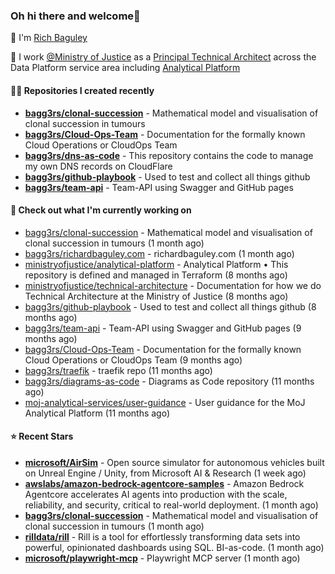 ### Oh hi there and welcome👋

👐 I'm [Rich Baguley](https://richardbaguley.com/about)

🏢 I work [@Ministry of Justice](https://github.com/ministryofjustice) as a [Principal Technical Architect](https://ddat-capability-framework.service.gov.uk/role/technical-architect#principal-technical-architect) across the Data Platform service area including [Analytical Platform](https://user-guidance.analytical-platform.service.justice.gov.uk/)

#### 👨‍💻 Repositories I created recently
- **[bagg3rs/clonal-succession](https://github.com/bagg3rs/clonal-succession)** - Mathematical model and visualisation of clonal succession in tumours
- **[bagg3rs/Cloud-Ops-Team](https://github.com/bagg3rs/Cloud-Ops-Team)** - Documentation for the formally known Cloud Operations or CloudOps Team
- **[bagg3rs/dns-as-code](https://github.com/bagg3rs/dns-as-code)** - This repository contains the code to manage my own DNS records on CloudFlare
- **[bagg3rs/github-playbook](https://github.com/bagg3rs/github-playbook)** - Used to test and collect all things github
- **[bagg3rs/team-api](https://github.com/bagg3rs/team-api)** - Team-API using Swagger and GitHub pages

#### 👷 Check out what I'm currently working on

- [bagg3rs/clonal-succession](https://github.com/bagg3rs/clonal-succession) - Mathematical model and visualisation of clonal succession in tumours (1 month ago)
- [bagg3rs/richardbaguley.com](https://github.com/bagg3rs/richardbaguley.com) - richardbaguley.com (1 month ago)
- [ministryofjustice/analytical-platform](https://github.com/ministryofjustice/analytical-platform) - Analytical Platform • This repository is defined and managed in Terraform (8 months ago)
- [ministryofjustice/technical-architecture](https://github.com/ministryofjustice/technical-architecture) - Documentation for how we do Technical Architecture at the Ministry of Justice (8 months ago)
- [bagg3rs/github-playbook](https://github.com/bagg3rs/github-playbook) - Used to test and collect all things github (8 months ago)
- [bagg3rs/team-api](https://github.com/bagg3rs/team-api) - Team-API using Swagger and GitHub pages (9 months ago)
- [bagg3rs/Cloud-Ops-Team](https://github.com/bagg3rs/Cloud-Ops-Team) - Documentation for the formally known Cloud Operations or CloudOps Team (9 months ago)
- [bagg3rs/traefik](https://github.com/bagg3rs/traefik) - traefik repo (11 months ago)
- [bagg3rs/diagrams-as-code](https://github.com/bagg3rs/diagrams-as-code) - Diagrams as Code repository (11 months ago)
- [moj-analytical-services/user-guidance](https://github.com/moj-analytical-services/user-guidance) - User guidance for the MoJ Analytical Platform (11 months ago)

#### ⭐ Recent Stars


- **[microsoft/AirSim](https://github.com/microsoft/AirSim)** - Open source simulator for autonomous vehicles built on Unreal Engine / Unity, from Microsoft AI &amp; Research (1 week ago)
- **[awslabs/amazon-bedrock-agentcore-samples](https://github.com/awslabs/amazon-bedrock-agentcore-samples)** - Amazon Bedrock Agentcore accelerates AI agents into production with the scale, reliability, and security, critical to real-world deployment. (1 month ago)
- **[bagg3rs/clonal-succession](https://github.com/bagg3rs/clonal-succession)** - Mathematical model and visualisation of clonal succession in tumours (1 month ago)
- **[rilldata/rill](https://github.com/rilldata/rill)** - Rill is a tool for effortlessly transforming data sets into powerful, opinionated dashboards using SQL.  BI-as-code. (1 month ago)
- **[microsoft/playwright-mcp](https://github.com/microsoft/playwright-mcp)** - Playwright MCP server (1 month ago)
